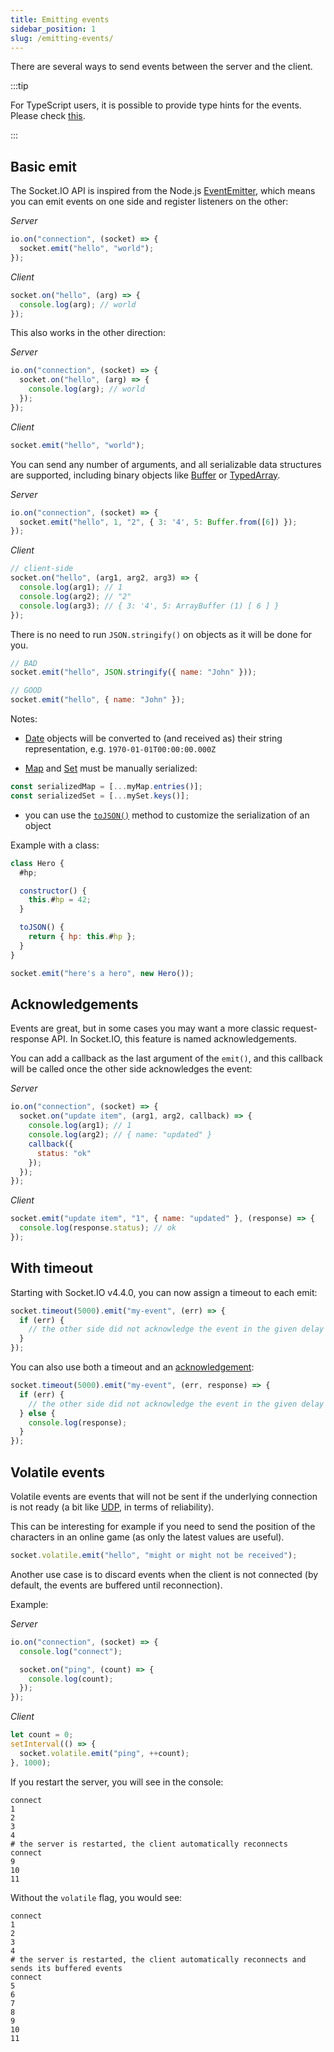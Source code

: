 ```yaml
---
title: Emitting events
sidebar_position: 1
slug: /emitting-events/
---
```


There are several ways to send events between the server and the client.

:::tip

For TypeScript users, it is possible to provide type hints for the events. Please check [this](../01-Documentation/typescript.md).

:::

## Basic emit

The Socket.IO API is inspired from the Node.js [EventEmitter](https://nodejs.org/docs/latest/api/events.html#events_events), which means you can emit events on one side and register listeners on the other:

*Server*

```js
io.on("connection", (socket) => {
  socket.emit("hello", "world");
});
```

*Client*

```js
socket.on("hello", (arg) => {
  console.log(arg); // world
});
```

This also works in the other direction:

*Server*

```js
io.on("connection", (socket) => {
  socket.on("hello", (arg) => {
    console.log(arg); // world
  });
});
```

*Client*

```js
socket.emit("hello", "world");
```

You can send any number of arguments, and all serializable data structures are supported, including binary objects like [Buffer](https://nodejs.org/docs/latest/api/buffer.html#buffer_buffer) or [TypedArray](https://developer.mozilla.org/en-US/docs/Web/JavaScript/Reference/Global_Objects/TypedArray).

*Server*

```js
io.on("connection", (socket) => {
  socket.emit("hello", 1, "2", { 3: '4', 5: Buffer.from([6]) });
});
```

*Client*

```js
// client-side
socket.on("hello", (arg1, arg2, arg3) => {
  console.log(arg1); // 1
  console.log(arg2); // "2"
  console.log(arg3); // { 3: '4', 5: ArrayBuffer (1) [ 6 ] }
});
```

There is no need to run `JSON.stringify()` on objects as it will be done for you.

```js
// BAD
socket.emit("hello", JSON.stringify({ name: "John" }));

// GOOD
socket.emit("hello", { name: "John" });
```

Notes:

- [Date](https://developer.mozilla.org/en-US/docs/Web/JavaScript/Reference/Global_Objects/Date) objects will be converted to (and received as) their string representation, e.g. `1970-01-01T00:00:00.000Z`

- [Map](https://developer.mozilla.org/en-US/docs/Web/JavaScript/Reference/Global_Objects/Map) and [Set](https://developer.mozilla.org/en-US/docs/Web/JavaScript/Reference/Global_Objects/Set) must be manually serialized:

```js
const serializedMap = [...myMap.entries()];
const serializedSet = [...mySet.keys()];
```

- you can use the [`toJSON()`](https://developer.mozilla.org/en-US/docs/Web/JavaScript/Reference/Global_Objects/JSON/stringify#tojson_behavior) method to customize the serialization of an object

Example with a class:

```js
class Hero {
  #hp;

  constructor() {
    this.#hp = 42;
  }

  toJSON() {
    return { hp: this.#hp };
  }
}

socket.emit("here's a hero", new Hero());
```

## Acknowledgements

Events are great, but in some cases you may want a more classic request-response API. In Socket.IO, this feature is named acknowledgements.

You can add a callback as the last argument of the `emit()`, and this callback will be called once the other side acknowledges the event:

*Server*

```js
io.on("connection", (socket) => {
  socket.on("update item", (arg1, arg2, callback) => {
    console.log(arg1); // 1
    console.log(arg2); // { name: "updated" }
    callback({
      status: "ok"
    });
  });
});
```

*Client*

```js
socket.emit("update item", "1", { name: "updated" }, (response) => {
  console.log(response.status); // ok
});
```

## With timeout

Starting with Socket.IO v4.4.0, you can now assign a timeout to each emit:

```js
socket.timeout(5000).emit("my-event", (err) => {
  if (err) {
    // the other side did not acknowledge the event in the given delay
  }
});
```

You can also use both a timeout and an [acknowledgement](#acknowledgements):

```js
socket.timeout(5000).emit("my-event", (err, response) => {
  if (err) {
    // the other side did not acknowledge the event in the given delay
  } else {
    console.log(response);
  }
});
```

## Volatile events

Volatile events are events that will not be sent if the underlying connection is not ready (a bit like [UDP](https://en.wikipedia.org/wiki/User_Datagram_Protocol), in terms of reliability).

This can be interesting for example if you need to send the position of the characters in an online game (as only the latest values are useful).

```js
socket.volatile.emit("hello", "might or might not be received");
```

Another use case is to discard events when the client is not connected (by default, the events are buffered until reconnection).

Example:

*Server*

```js
io.on("connection", (socket) => {
  console.log("connect");

  socket.on("ping", (count) => {
    console.log(count);
  });
});
```

*Client*

```js
let count = 0;
setInterval(() => {
  socket.volatile.emit("ping", ++count);
}, 1000);
```

If you restart the server, you will see in the console:

```
connect
1
2
3
4
# the server is restarted, the client automatically reconnects
connect
9
10
11
```

Without the `volatile` flag, you would see:

```
connect
1
2
3
4
# the server is restarted, the client automatically reconnects and sends its buffered events
connect
5
6
7
8
9
10
11
```
